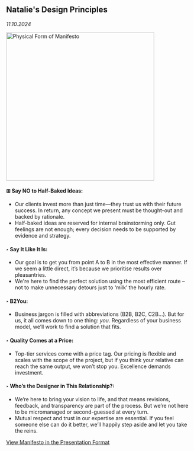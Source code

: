 ## Natalie's Design Principles
*11.10.2024*

<img src="../IMG_3476.png" alt="Physical Form of Manifesto" width="400"/>

#### <span>&#8862;</span> **Say NO to Half-Baked Ideas:** 
- Our clients invest more than just time—they trust us with their future success. In return, any concept we present must be thought-out and backed by rationale.
- Half-baked ideas are reserved for internal brainstorming only. Gut feelings are not enough; every decision needs to be supported by evidence and strategy.

#### <span>&#8227;</span> Say It Like It Is:
- Our goal is to get you from point A to B in the most effective manner. If we seem a little direct, it’s because we prioritise results over pleasantries.
- We're here to find the perfect solution using the most efficient route – not to make unnecessary detours just to ‘milk’ the hourly rate.

#### <span>&#8227;</span> **B2You:** 
- Business jargon is filled with abbreviations (B2B, B2C, C2B…). But for us, it all comes down to one thing: _you_. Regardless of your business model, we’ll work to find a solution that fits.

#### <span>&#8227;</span> **Quality Comes at a Price:** 
- Top-tier services come with a price tag. Our pricing is flexible and scales with the scope of the project, but if you think your relative can reach the same output, we won’t stop you. Excellence demands investment.

#### <span>&#8227;</span> **Who’s the Designer in This Relationship?:** 
- We’re here to bring your vision to life, and that means revisions, feedback, and transparency are part of the process. But we’re not here to be micromanaged or second-guessed at every turn.
- Mutual respect and trust in our expertise are essential. If you feel someone else can do it better, we’ll happily step aside and let you take the reins.

[View Manifesto in the Presentation Format](01-design-manifesto/english-presentation.pdf) 


